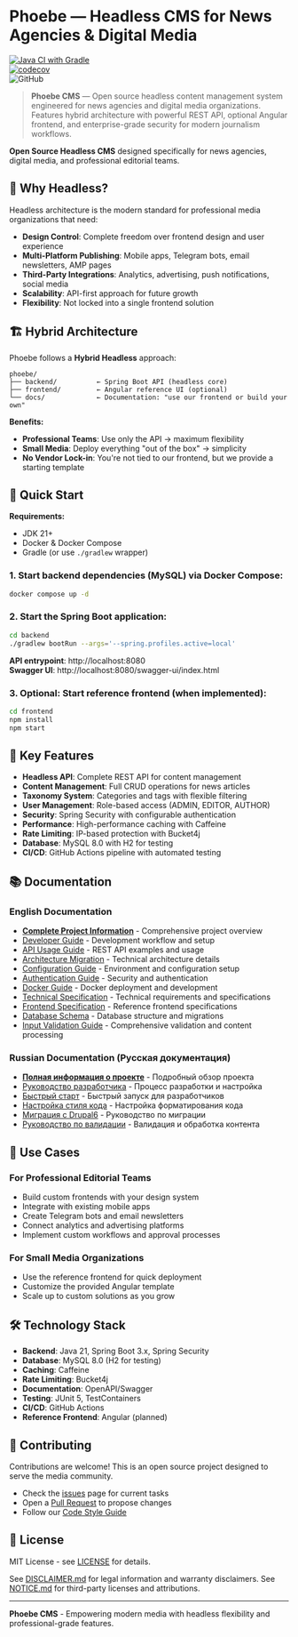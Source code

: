 # Phoebe — Headless CMS for News Agencies & Digital Media

[![Java CI with Gradle](https://github.com/rkonoplev/news-platform/actions/workflows/gradle-ci.yml/badge.svg)](https://github.com/rkonoplev/news-platform/actions/workflows/gradle-ci.yml)  
[![codecov](https://codecov.io/gh/rkonoplev/news-platform/graph/badge.svg?token=YOUR_TOKEN)](https://codecov.io/gh/rkonoplev/news-platform)  
![GitHub](https://img.shields.io/github/license/rkonoplev/news-platform)

> **Phoebe CMS** — Open source headless content management system engineered for news agencies and digital
> media organizations. Features hybrid architecture with powerful REST API, optional Angular frontend, and
> enterprise-grade security for modern journalism workflows.

**Open Source Headless CMS** designed specifically for news agencies, digital media, and professional
editorial teams.

## 🎯 Why Headless?

Headless architecture is the modern standard for professional media organizations that need:

- **Design Control**: Complete freedom over frontend design and user experience
- **Multi-Platform Publishing**: Mobile apps, Telegram bots, email newsletters, AMP pages
- **Third-Party Integrations**: Analytics, advertising, push notifications, social media
- **Scalability**: API-first approach for future growth
- **Flexibility**: Not locked into a single frontend solution

## 🏗️ Hybrid Architecture

Phoebe follows a **Hybrid Headless** approach:

```
phoebe/
├── backend/          ← Spring Boot API (headless core)
├── frontend/         ← Angular reference UI (optional)
└── docs/             ← Documentation: "use our frontend or build your own"
```

**Benefits:**
- **Professional Teams**: Use only the API → maximum flexibility
- **Small Media**: Deploy everything "out of the box" → simplicity
- **No Vendor Lock-in**: You're not tied to our frontend, but we provide a starting template

## 🚀 Quick Start

**Requirements:**
- JDK 21+
- Docker & Docker Compose
- Gradle (or use `./gradlew` wrapper)

### 1. Start backend dependencies (MySQL) via Docker Compose:
```bash
docker compose up -d
```

### 2. Start the Spring Boot application:
```bash
cd backend
./gradlew bootRun --args='--spring.profiles.active=local'
```

**API entrypoint**: http://localhost:8080  
**Swagger UI**: http://localhost:8080/swagger-ui/index.html

### 3. Optional: Start reference frontend (when implemented):
```bash
cd frontend
npm install
npm start
```

## 🔧 Key Features

- **Headless API**: Complete REST API for content management
- **Content Management**: Full CRUD operations for news articles
- **Taxonomy System**: Categories and tags with flexible filtering
- **User Management**: Role-based access (ADMIN, EDITOR, AUTHOR)
- **Security**: Spring Security with configurable authentication
- **Performance**: High-performance caching with Caffeine
- **Rate Limiting**: IP-based protection with Bucket4j
- **Database**: MySQL 8.0 with H2 for testing
- **CI/CD**: GitHub Actions pipeline with automated testing

## 📚 Documentation

### English Documentation
- **[Complete Project Information](docs/en/TASK_DESCRIPTION.md)** - Comprehensive project overview
- [Developer Guide](docs/en/DEVELOPER_GUIDE.md) - Development workflow and setup
- [API Usage Guide](docs/en/API_USAGE.md) - REST API examples and usage
- [Architecture Migration](docs/en/ARCHITECTURE_MIGRATION.md) - Technical architecture details
- [Configuration Guide](docs/en/CONFIG_GUIDE.md) - Environment and configuration setup
- [Authentication Guide](docs/en/AUTHENTICATION_GUIDE.md) - Security and authentication
- [Docker Guide](docs/en/DOCKER_GUIDE.md) - Docker deployment and development
- [Technical Specification](docs/en/TECHNICAL_SPEC.md) - Technical requirements and specifications
- [Frontend Specification](docs/en/FRONTEND_SPEC.md) - Reference frontend specifications
- [Database Schema](docs/en/DATABASE_SCHEMA.md) - Database structure and migrations
- [Input Validation Guide](docs/en/VALIDATION_GUIDE.md) - Comprehensive validation and content processing

### Russian Documentation (Русская документация)
- **[Полная информация о проекте](docs/ru/TASK_DESCRIPTION_RU.md)** - Подробный обзор проекта
- [Руководство разработчика](docs/ru/DEVELOPER_GUIDE_RU.md) - Процесс разработки и настройка
- [Быстрый старт](docs/ru/QUICK_START_RU.md) - Быстрый запуск для разработчиков
- [Настройка стиля кода](docs/ru/CODE_STYLE_SETUP_RU.md) - Настройка форматирования кода
- [Миграция с Drupal6](docs/ru/MIGRATION_DRUPAL6_RU.md) - Руководство по миграции
- [Руководство по валидации](docs/ru/VALIDATION_GUIDE_RU.md) - Валидация и обработка контента

## 🌟 Use Cases

### For Professional Editorial Teams
- Build custom frontends with your design system
- Integrate with existing mobile apps
- Create Telegram bots and email newsletters
- Connect analytics and advertising platforms
- Implement custom workflows and approval processes

### For Small Media Organizations
- Use the reference frontend for quick deployment
- Customize the provided Angular template
- Scale up to custom solutions as you grow

## 🛠️ Technology Stack

- **Backend**: Java 21, Spring Boot 3.x, Spring Security
- **Database**: MySQL 8.0 (H2 for testing)
- **Caching**: Caffeine
- **Rate Limiting**: Bucket4j
- **Documentation**: OpenAPI/Swagger
- **Testing**: JUnit 5, TestContainers
- **CI/CD**: GitHub Actions
- **Reference Frontend**: Angular (planned)

## 🤝 Contributing

Contributions are welcome! This is an open source project designed to serve the media community.

- Check the [issues](../../issues) page for current tasks
- Open a [Pull Request](../../pulls) to propose changes
- Follow our [Code Style Guide](docs/en/CODE_STYLE_SETUP.md)

## 📄 License

MIT License - see [LICENSE](LICENSE) for details.

See [DISCLAIMER.md](docs/en/DISCLAIMER.md) for legal information and warranty disclaimers.
See [NOTICE.md](docs/en/NOTICE.md) for third-party licenses and attributions.

---

**Phoebe CMS** - Empowering modern media with headless flexibility and professional-grade features.
